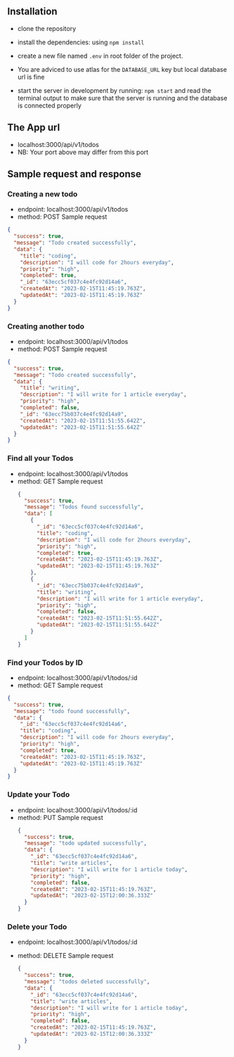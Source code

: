## Installation

- clone the repository
- install the dependencies: using `npm install`
- create a new file named `.env` in root folder of the project.

- You are adviced to use atlas for the `DATABASE_URL` key but local database url is fine
- start the server in development by running: `npm start` and read the terminal output to make sure that the server is running and the database is connected properly

## The App url

- localhost:3000/api/v1/todos
- NB: Your port above may differ from this port

## Sample request and response

### Creating a new todo

- endpoint: localhost:3000/api/v1/todos
- method: POST
  Sample request

```json
{
  "success": true,
  "message": "Todo created successfully",
  "data": {
    "title": "coding",
    "description": "I will code for 2hours everyday",
    "priority": "high",
    "completed": true,
    "_id": "63ecc5cf037c4e4fc92d14a6",
    "createdAt": "2023-02-15T11:45:19.763Z",
    "updatedAt": "2023-02-15T11:45:19.763Z"
  }
}
```

### Creating another todo

- endpoint: localhost:3000/api/v1/todos
- method: POST
  Sample request

```json
{
  "success": true,
  "message": "Todo created successfully",
  "data": {
    "title": "writing",
    "description": "I will write for 1 article everyday",
    "priority": "high",
    "completed": false,
    "_id": "63ecc75b037c4e4fc92d14a9",
    "createdAt": "2023-02-15T11:51:55.642Z",
    "updatedAt": "2023-02-15T11:51:55.642Z"
  }
}
```

### Find all your Todos

- endpoint: localhost:3000/api/v1/todos
- method: GET
  Sample request
  ```json
  {
    "success": true,
    "message": "Todos found successfully",
    "data": [
      {
        "_id": "63ecc5cf037c4e4fc92d14a6",
        "title": "coding",
        "description": "I will code for 2hours everyday",
        "priority": "high",
        "completed": true,
        "createdAt": "2023-02-15T11:45:19.763Z",
        "updatedAt": "2023-02-15T11:45:19.763Z"
      },
      {
        "_id": "63ecc75b037c4e4fc92d14a9",
        "title": "writing",
        "description": "I will write for 1 article everyday",
        "priority": "high",
        "completed": false,
        "createdAt": "2023-02-15T11:51:55.642Z",
        "updatedAt": "2023-02-15T11:51:55.642Z"
      }
    ]
  }
  ```

### Find your Todos by ID

- endpoint: localhost:3000/api/v1/todos/:id
- method: GET
  Sample request

```json
{
  "success": true,
  "message": "todo found successfully",
  "data": {
    "_id": "63ecc5cf037c4e4fc92d14a6",
    "title": "coding",
    "description": "I will code for 2hours everyday",
    "priority": "high",
    "completed": true,
    "createdAt": "2023-02-15T11:45:19.763Z",
    "updatedAt": "2023-02-15T11:45:19.763Z"
  }
}
```

### Update your Todo

- endpoint: localhost:3000/api/v1/todos/:id
- method: PUT
  Sample request
  ```json
  {
    "success": true,
    "message": "todo updated successfully",
    "data": {
      "_id": "63ecc5cf037c4e4fc92d14a6",
      "title": "write articles",
      "description": "I will write for 1 article today",
      "priority": "high",
      "completed": false,
      "createdAt": "2023-02-15T11:45:19.763Z",
      "updatedAt": "2023-02-15T12:00:36.333Z"
    }
  }
  ```

### Delete your Todo

- endpoint: localhost:3000/api/v1/todos/:id
- method: DELETE
  Sample request

  ```json
  {
    "success": true,
    "message": "todos deleted successfully",
    "data": {
      "_id": "63ecc5cf037c4e4fc92d14a6",
      "title": "write articles",
      "description": "I will write for 1 article today",
      "priority": "high",
      "completed": false,
      "createdAt": "2023-02-15T11:45:19.763Z",
      "updatedAt": "2023-02-15T12:00:36.333Z"
    }
  }
  ```
